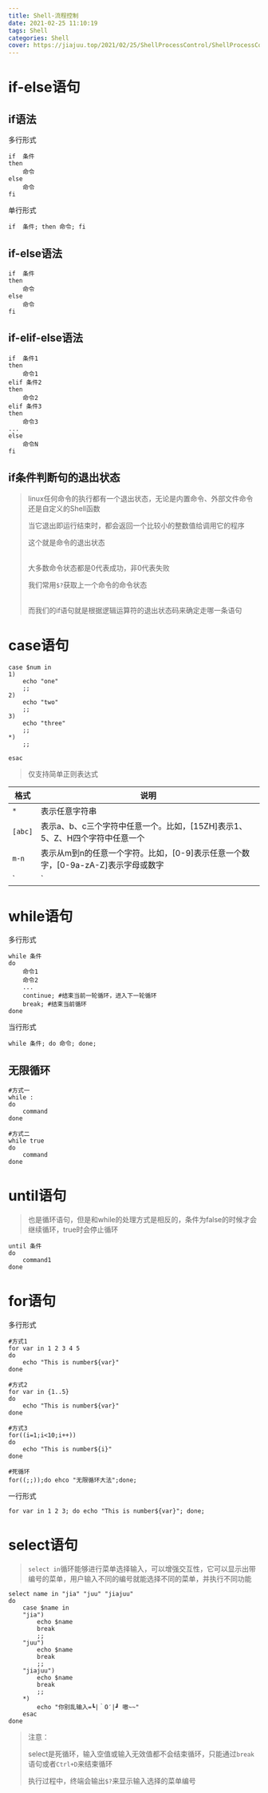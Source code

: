 ```yaml
---
title: Shell-流程控制
date: 2021-02-25 11:10:19
tags: Shell
categories: Shell
cover: https://jiajuu.top/2021/02/25/ShellProcessControl/ShellProcessControl.jpg
---
```


# if-else语句

## if语法

多行形式

```shell
if	条件
then
	命令
else
	命令
fi
```

单行形式

```shell
if	条件; then 命令; fi
```

## if-else语法

```shell
if	条件
then
	命令
else
	命令
fi
```

## if-elif-else语法

```shell
if	条件1
then
	命令1
elif 条件2
then
	命令2
elif 条件3
then
	命令3
...
else
	命令N
fi
```

## if条件判断句的退出状态

> linux任何命令的执行都有一个退出状态，无论是内置命令、外部文件命令还是自定义的Shell函数
>
> 当它退出即运行结束时，都会返回一个比较小的整数值给调用它的程序
>
> 这个就是命令的退出状态
>
> <br>大多数命令状态都是0代表成功，非0代表失败
>
> 我们常用`$?`获取上一个命令的命令状态
>
> <br>而我们的if语句就是根据逻辑运算符的退出状态码来确定走哪一条语句



# case语句

```shell
case $num in
1)
	echo "one"
	;;
2)
	echo "two"
	;;
3)
	echo "three"
	;;
*)
	;;

esac
```

> 仅支持简单正则表达式

| 格式    | 说明                                                         |
| ------- | ------------------------------------------------------------ |
| `*`     | 表示任意字符串                                               |
| `[abc]` | 表示a、b、c三个字符中任意一个。比如，[15ZH]表示1、5、Z、H四个字符中任意一个 |
| `m-n`   | 表示从m到n的任意一个字符。比如，[0-9]表示任意一个数字，[0-9a-zA-Z]表示字母或数字 |
| `|`     | 表示多重选择，类似于逻辑运算中的或运算。比如abc\|xyz表示匹配字符串“abc”或者"xyz" |



# while语句

多行形式

```shell
while 条件
do
	命令1
	命令2
	...
	continue; #结束当前一轮循环，进入下一轮循环
	break; #结束当前循环
done
```

当行形式

```shell
while 条件; do 命令; done;
```

## 无限循环

```shell
#方式一
while :
do 
	command
done

#方式二
while true
do
	command
done
```



# until语句

> 也是循环语句，但是和while的处理方式是相反的，条件为false的时候才会继续循环，true时会停止循环

```shell
until 条件
do
	command1
done
```



# for语句

多行形式

```shell
#方式1
for var in 1 2 3 4 5
do
	echo "This is number${var}"
done

#方式2
for var in {1..5}
do
	echo "This is number${var}"
done

#方式3
for((i=1;i<10;i++))
do
	echo "This is number${i}"
done

#死循环
for((;;));do ehco "无限循环大法";done;
```

一行形式

```shell
for var in 1 2 3; do echo "This is number${var}"; done;
```

# select语句

> `select in`循环能够进行菜单选择输入，可以增强交互性，它可以显示出带编号的菜单，用户输入不同的编号就能选择不同的菜单，并执行不同功能

```shell
select name in "jia" "juu" "jiajuu"
do
	case $name in
	"jia")
		echo $name
		break
		;;
	"juu")
		echo $name
		break
		;;
	"jiajuu")
		echo $name
		break
		;;
	*)
		echo "你别乱输入=┗|｀O′|┛ 嗷~~"
	esac
done
```

> 注意：
>
> select是死循环，输入空值或输入无效值都不会结束循环，只能通过`break`语句或者`Ctrl+D`来结束循环
>
> 执行过程中，终端会输出`$?`来显示输入选择的菜单编号